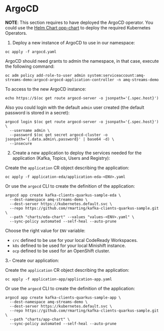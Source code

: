# ArgoCD

**NOTE**: This section requires to have deployed the ArgoCD operator. You could use the
[Helm Chart opp-chart](../charts/opp-chart) to deploy the required Kubernetes Operators.


1. Deploy a new instance of ArgoCD to use in our namespace:

```shell
oc apply -f argocd.yaml
```

ArgoCD should need grants to admin the namespace, in that case, execute the following command:

```shell
oc adm policy add-role-to-user admin system:serviceaccount:amq-streams-demo:argocd-argocd-application-controller -n amq-streams-demo
```

To access to the new ArgoCD instance:

```shell
echo https://$(oc get route argocd-server -o jsonpath='{.spec.host}')
```

Also you could login with the default `admin` user created (the default password is stored in a secret):

```shell
argocd login $(oc get route argocd-server -o jsonpath='{.spec.host}') \
  --username admin \
  --password $(oc get secret argocd-cluster -o jsonpath='{.data.admin\.password}' | base64 -d) \
  --insecure
```

2. Create a new application to deploy the services needed for the application (Kafka, Topics, Users and Registry):

Create the `application` CR object describing the application:

```shell
oc apply -f application-eda/application-eda-<ENV>.yaml
```

Or use the `argocd` CLI to create the definition of the application:

```shell
argocd app create kafka-clients-quarkus-sample-eda \
  --dest-namespace amq-streams-demo \
  --dest-server https://kubernetes.default.svc \
  --repo https://github.com/rmarting/kafka-clients-quarkus-sample.git \
  --path "charts/eda-chart" --values "values-<ENV>.yaml" \
  --sync-policy automated --self-heal --auto-prune
```

Choose the right value for `ENV` variable:

* `crc` defined to be use for your local CodeReady Workspaces.
* `k8s` defined to be used for your local Minishift instance.
* `ocp` defined to be used for an OpenShift cluster.

3.- Create our application:

Create the `application` CR object describing the application:

```shell
oc apply -f application-app/application-app.yaml
```

Or use the `argocd` CLI to create the definition of the application:

```shell
argocd app create kafka-clients-quarkus-sample-app \
  --dest-namespace amq-streams-demo \
  --dest-server https://kubernetes.default.svc \
  --repo https://github.com/rmarting/kafka-clients-quarkus-sample.git \
  --path "charts/app-chart" \
  --sync-policy automated --self-heal --auto-prune
```
